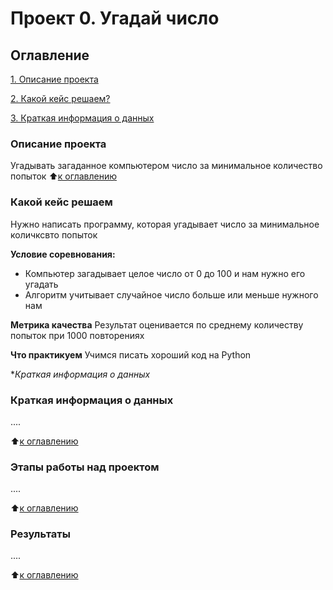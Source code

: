 # Проект 0. Угадай число
## Оглавление
[1. Описание проекта](https://github.com/NovikovaEA/sf_data_science1/blob/main/project_0/README.md#описание-проекта)

[2. Какой кейс решаем?](https://github.com/NovikovaEA/sf_data_science1/blob/main/project_0/README.md#какой-кейс-решаем)

[3. Краткая информация о данных](https://github.com/NovikovaEA/sf_data_science1/blob/main/project_0/README.md#краткая-информация-о-данных)

### Описание проекта
Угадывать загаданное компьютером число за минимальное количество попыток
:arrow_up:[к оглавлению](https://github.com/NovikovaEA/sf_data_science1/blob/main/project_0/README.md#оглавление)
### Какой кейс решаем
Нужно написать программу, которая угадывает число за минимальное количксвто попыток

**Условие соревнования:**
- Компьютер загадывает целое число от 0 до 100 и нам нужно его угадать
- Алгоритм учитывает случайное число больше или меньше нужного нам

**Метрика качества**
Результат оценивается по среднему количеству попыток при 1000 повторениях

**Что практикуем**
Учимся писать хороший код на Python

**Краткая информация о данных*

### Краткая информация о данных
....

:arrow_up:[к оглавлению](https://github.com/NovikovaEA/sf_data_science1/blob/main/project_0/README.md#оглавление)


### Этапы работы над проектом
....

:arrow_up:[к оглавлению](https://github.com/NovikovaEA/sf_data_science1/blob/main/project_0/README.md#оглавление)

### Результаты
....

:arrow_up:[к оглавлению](https://github.com/NovikovaEA/sf_data_science1/blob/main/project_0/README.md#оглавление)
